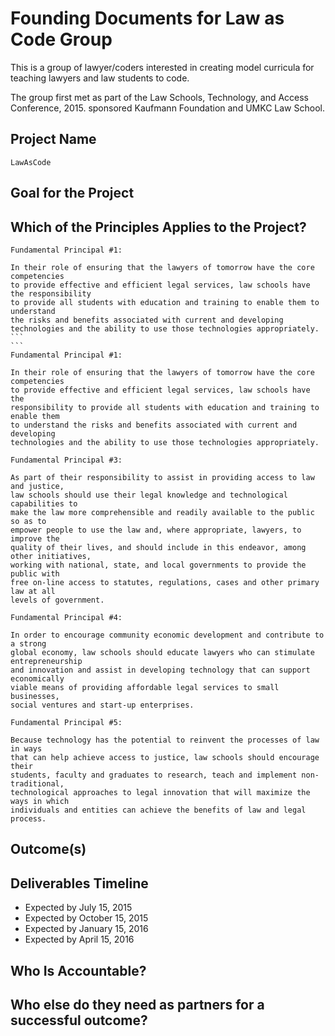 # Founding Documents for Law as Code Group

This is a group of lawyer/coders interested in creating model curricula for teaching 
lawyers and law students to code.

The group first met as part of the Law Schools, Technology, and Access Conference, 2015.
sponsored Kaufmann Foundation and UMKC Law School.

## Project Name

    LawAsCode
## Goal for the Project

## Which of the Principles Applies to the Project?

````
Fundamental Principal #1:  

In their role of ensuring that the lawyers of tomorrow have the core competencies
to provide effective and efficient legal services, law schools have the responsibility
to provide all students with education and training to enable them to understand 
the risks and benefits associated with current and developing 
technologies and the ability to use those technologies appropriately.
```
```
Fundamental Principal #1:  

In their role of ensuring that the lawyers of tomorrow have the core competencies
to provide effective and efficient legal services, law schools have the 
responsibility to provide all students with education and training to enable them
to understand the risks and benefits associated with current and developing 
technologies and the ability to use those technologies appropriately.
````
````
Fundamental Principal #3:  

As part of their responsibility to assist in providing access to law and justice,
law schools should use their legal knowledge and technological capabilities to
make the law more comprehensible and readily available to the public so as to
empower people to use the law and, where appropriate, lawyers, to improve the 
quality of their lives, and should include in this endeavor, among other initiatives,
working with national, state, and local governments to provide the public with
free on-line access to statutes, regulations, cases and other primary law at all
levels of government.   
````
````
Fundamental Principal #4:  

In order to encourage community economic development and contribute to a strong
global economy, law schools should educate lawyers who can stimulate entrepreneurship
and innovation and assist in developing technology that can support economically
viable means of providing affordable legal services to small businesses,
social ventures and start-up enterprises.
````
````
Fundamental Principal #5:  

Because technology has the potential to reinvent the processes of law in ways
that can help achieve access to justice, law schools should encourage their
students, faculty and graduates to research, teach and implement non-traditional,
technological approaches to legal innovation that will maximize the ways in which
individuals and entities can achieve the benefits of law and legal process.
````
## Outcome(s)

## Deliverables Timeline

* Expected by July 15, 2015
* Expected by October 15, 2015
* Expected by January 15, 2016
* Expected by April 15, 2016

## Who Is Accountable?

## Who else do they need as partners for a successful outcome?

